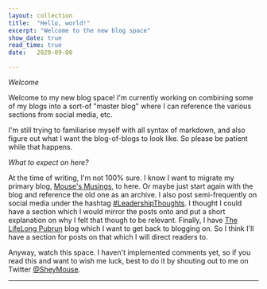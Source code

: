 ```yaml
---
layout: collection
title:  "Hello, world!"
excerpt: "Welcome to the new blog space"
show_date: true
read_time: true
date:   2020-09-08

---
```


*Welcome*

Welcome to my new blog space! I'm currently working on combining some of my blogs into a sort-of "master blog" where I can reference the various sections from social media, etc.

I'm still trying to familiarise myself with all syntax of markdown, and also figure out what I want the blog-of-blogs to look like. So please be patient while that happens.

*What to expect on here?*

At the time of writing, I'm not 100% sure. I know I want to migrate my primary blog, [Mouse's Musings](http://mousesmusings.blogspot.com/), to here. Or maybe just start again with the blog and reference the old one as an archive.
I also post semi-frequently on social media under the hashtag [#LeadershipThoughts](https://twitter.com/search?q=(%23LeadershipThoughts)%20(from%3Asheymouse)). I thought I could have a section which I would mirror the posts onto and put a short explanation on why I felt that though to be relevant.
Finally, I have [The LifeLong Pubrun](http://lifelongpubrun.blogspot.com/) blog which I want to get back to blogging on. So I think I'll have a section for posts on that which I will direct readers to.

Anyway, watch this space. I haven't implemented comments yet, so if you read this and want to wish me luck, best to do it by shouting out to me on Twitter [@SheyMouse](https://twitter.com/SheyMouse).

---

